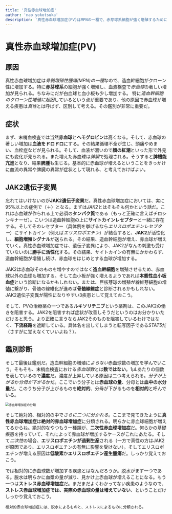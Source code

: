 ```yaml
---
title: '真性赤血球増加症'
author: 'nao yokotsuka'
description: '真性赤血球増加症(PV)はMPNの一種で、赤芽球系細胞が強く増殖するために赤血球が過剰になる疾患。ほぼ全症例でJAK2遺伝子変異が陽性になることや抹消の赤血球が増加する他の疾患との鑑別が重要です。'
---
```


# 真性赤血球増加症(PV)

## 原因

真性赤血球増加症は*骨髄増殖性腫瘍(MPN)の一種*なので、造血幹細胞がクローン性に増加する。特に**赤芽球系**の細胞が強く増殖し、血液検査で*赤血球*の著しい増加が見られる。ちなみにだが白血球と血小板も少し増加する。 特に*造血幹細胞のクローン性増殖に起因*しているという点が重要であり、他の原因で赤血球が増える疾患は*真性*とは呼ばず、区別して考える。その鑑別が非常に重要だ。

## 症状

まず、末梢血検査では当然**赤血球**と**ヘモグロビン**は高くなる。そして、赤血球の著しい増加は**血液をドロドロ**にする。その結果循環不全が生じ、頭痛やめまい、血栓症などが見られる。そして、血液が濃いので**顔の紅潮**といった形で外見にも変化が見られる。また増えた赤血球は*脾臓*で処理される。そうすると**脾機能亢進**となり、結果**脾腫**も生じる。基本的に赤血球が増えるということをきっかけに血流の異常や脾臓の異常が症状として現れる、と考えておけばよい。

## JAK2遺伝子変異

忘れてはいけないのが**JAK2遺伝子変異**だ。真性赤血球増加症においては、実に95%以上の症例で（＋）となる。まずは*JAK2*とはそもそも何かという話だ。これは赤血球が作られる上で必須の**タンパク質**である（もっと正確に言えばチロシンキナーゼ）。こいつは造血幹細胞の上に**サイトカインレセプター**と一緒に存在する。そしてそのレセプター（具体例を挙げるなら*エリスロポエチンレセプター*）にサイトカイン（例えば*エリスロポエチン*）が結合すると、**JAK2**が活性化し、**細胞増殖シグナル**が送られる。その結果、造血幹細胞が増え、赤血球が増えていく。真性赤血球増加症では、遺伝子変異により、JAK2がなんの刺激も受けていないのに**勝手に活性化**する。その結果、サイトカインの有無にかかわらず、造血幹細胞が増殖し続け、赤血球をはじめとする血球が増加する。

JAK2は赤血球そのものを増やすのではなく**造血幹細胞**を増殖させるため、赤血球以外の血球も増加する。そして血小板が強く増えるようであれば**本態性血小板血症**という診断になるかもしれない。または、巨核芽球の増殖が線維芽細胞の増殖に繋がり、骨髄の線維化が進めば**骨髄線維症**と診断されるかもしれない。JAK2遺伝子変異が陽性になりやすい3疾患として覚えておこう。

そして、PVの治療薬の一つである**ルキソリチニブ**という薬剤は、このJAK2の働きを阻害する。JAK2を阻害すれば症状が改善しそうだというのはお分かりいただけると思う。より正確に言うならJAK2そのものを阻害しているわけではなく、**下流経路**を遮断している。具体名を出してしまうと転写因子である*STAT5*だ（さすがに覚えなくていいよね？）。

## 鑑別診断

そして最後は鑑別だ。造血幹細胞の増殖に*よらない*赤血球数の増加を学んでいこう。そもそも、末梢血検査における*赤血球数*とは**数ではない**。1μLあたりの個数を表しているので**濃度**だ。濃度が上昇している原因は二つ考えられる。*分子が上がる*か*分母が下がる*かだ。ここでいう分子とは**赤血球の量**、分母とは**血中の水分量**だ。このうち分子が上がるものを**絶対的**、分母が下がるものを**相対的**と呼んでいる。

<img src="http://d280wcvpuqrtqr.cloudfront.net/20200616_150124.png" alt="赤血球増加症の分類" style="zoom:67%;" />

そして絶対的、相対的の中で*さらに二つに分かれる*。ここまで見てきたように**真性赤血球増加症**は**絶対的赤血球増加症**に分類される。明らかに赤血球細胞が増えてるからね。絶対的なやつもう一種類が、**二次性赤血球増加症**だ。何らかの基礎疾患を持っていて、それによって赤血球が増加するケースがこれにあたる。そして*二次性*の場合、**エリスロポエチンが過剰生産**される（一方で真性の方はJAK2が原因であり、エリスロポエチンの有無に影響を受けない）。そしてエリスロポエチンが増える原因は**低酸素**か**エリスロポエチン産生腫瘍**だ。しっかり覚えておこう。

では相対的に赤血球数が増加する疾患とはなんだろうか。脱水がまず一つである。脱水は明らかに血漿の量が減り、見かけ上赤血球が増えることになる。もう一つは**ストレス赤血球増加症**だ。まだまだよくわかってない疾患のようなので、**ストレス赤血球増加症では、実際の赤血球の量は増えていない**、ということだけしっかり覚えておこう。

```
相対的赤血球増加症には、脱水によるものと、ストレスによるものに分類される。
```



 



